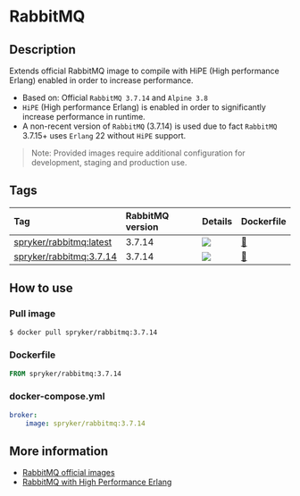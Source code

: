 # RabbitMQ

## Description

Extends official RabbitMQ image to compile with HiPE (High performance Erlang) enabled in order to increase performance.

* Based on: Official `RabbitMQ 3.7.14` and `Alpine 3.8`
* `HiPE` (High performance Erlang) is enabled in order to significantly increase performance in runtime.
* A non-recent version of `RabbitMQ` (3.7.14) is used due to fact `RabbitMQ` 3.7.15+ uses `Erlang` 22 without `HiPE` support.

> Note: Provided images require additional configuration for development, staging and production use.

## Tags

| Tag     | RabbitMQ version     | Details     | Dockerfile     |
| :------------- | :------------- | :------------- | :------------- |
| [spryker/rabbitmq:latest](https://hub.docker.com/r/spryker/rabbitmq/tags) | 3.7.14 | [![](https://images.microbadger.com/badges/image/spryker/rabbitmq:latest.svg)](https://microbadger.com/images/spryker/rabbitmq:latest "Get your own image badge on microbadger.com") | [:link:](https://github.com/spryker/docker-rabbitmq/blob/master/3.7.14/Dockerfile) |
| [spryker/rabbitmq:3.7.14](https://hub.docker.com/r/spryker/rabbitmq/tags)  | 3.7.14 | [![](https://images.microbadger.com/badges/image/spryker/rabbitmq:3.7.14.svg)](https://microbadger.com/images/spryker/rabbitmq:3.7.14 "Get your own image badge on microbadger.com") | [:link:](https://github.com/spryker/docker-rabbitmq/blob/master/3.7.14/Dockerfile) |

## How to use

### Pull image
```bash
$ docker pull spryker/rabbitmq:3.7.14
```

### Dockerfile
```dockerfile
FROM spryker/rabbitmq:3.7.14
```

### docker-compose.yml
```yaml
broker:
    image: spryker/rabbitmq:3.7.14
```


## More information
* [RabbitMQ official images](https://github.com/docker-library/rabbitmq)
* [RabbitMQ with High Performance Erlang](https://www.cloudamqp.com/blog/2014-03-31-rabbitmq-hipe.html)

